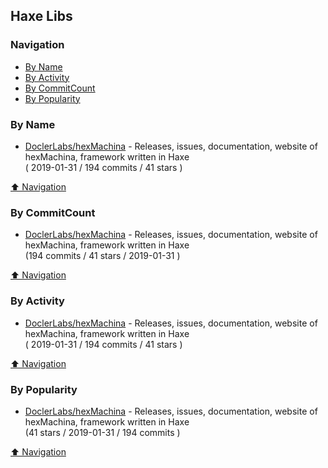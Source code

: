 ## Haxe Libs


### Navigation

- [By Name](#by-name)
- [By Activity](#by-activity)
- [By CommitCount](#by-commitcount)
- [By Popularity](#by-popularity)

### By Name
<!-- PROJECTS_LIST -->
- [DoclerLabs/hexMachina](https://github.com/DoclerLabs/hexMachina) - Releases, issues, documentation, website of hexMachina, framework written in Haxe <br/> ( 2019-01-31 / 194 commits / 41 stars )
<!-- /PROJECTS_LIST -->

[⬆ Navigation](#navigation)

### By CommitCount
<!-- COMMITCOUNT_LIST -->
- [DoclerLabs/hexMachina](https://github.com/DoclerLabs/hexMachina) - Releases, issues, documentation, website of hexMachina, framework written in Haxe <br/> (194 commits / 41 stars / 2019-01-31 )
<!-- /COMMITCOUNT_LIST -->
[⬆ Navigation](#navigation)

### By Activity
<!-- ACTIVITY_LIST -->
- [DoclerLabs/hexMachina](https://github.com/DoclerLabs/hexMachina) - Releases, issues, documentation, website of hexMachina, framework written in Haxe <br/> ( 2019-01-31 / 194 commits / 41 stars )
<!-- /ACTIVITY_LIST -->

[⬆ Navigation](#navigation)

### By Popularity
<!-- POPULARITY_LIST -->
- [DoclerLabs/hexMachina](https://github.com/DoclerLabs/hexMachina) - Releases, issues, documentation, website of hexMachina, framework written in Haxe <br/> (41 stars / 2019-01-31 / 194 commits )
<!-- /POPULARITY_LIST -->

[⬆ Navigation](#navigation)
